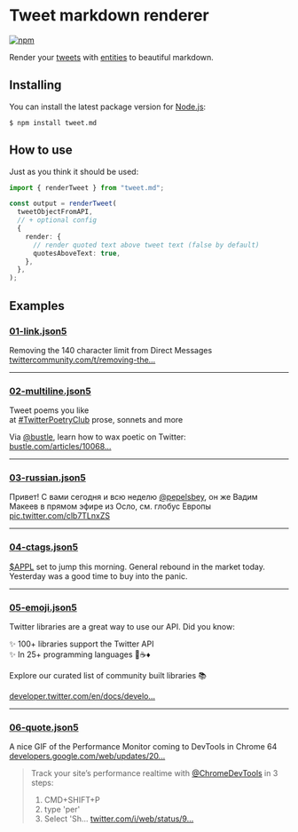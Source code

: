 # Tweet markdown renderer

[![npm](https://img.shields.io/npm/v/tweet.md.svg)](https://www.npmjs.com/package/tweet.md)

Render your [tweets](https://dev.twitter.com/overview/api/tweets) with [entities](https://dev.twitter.com/overview/api/entities) to beautiful markdown.

## Installing

You can install the latest package version for [Node.js](https://nodejs.org):

```
$ npm install tweet.md
```

## How to use

Just as you think it should be used:

```ts
import { renderTweet } from "tweet.md";

const output = renderTweet(
  tweetObjectFromAPI,
  // + optional config
  {
    render: {
      // render quoted text above tweet text (false by default)
      quotesAboveText: true,
    },
  },
);
```

## Examples

<!-- CUT -->

### [01-link.json5](examples/01-link.json5)

Removing the 140 character limit from Direct Messages [twittercommunity.com/t/removing-the…](https://t.co/h0I2M3P2vm "https://twittercommunity.com/t/removing-the-140-character-limit-from-direct-messages/41348/")

---

### [02-multiline.json5](examples/02-multiline.json5)

Tweet poems you like  
at [#TwitterPoetryClub](https://twitter.com/search?q=%23TwitterPoetryClub)
prose, sonnets and more  

Via [@bustle](https://twitter.com/bustle "Bustle"), learn how to wax poetic on Twitter: [bustle.com/articles/10068…](http://t.co/vItyyGqX7R "http://www.bustle.com/articles/100683-twitterpoetryclub-members-share-their-love-of-poetry-in-140-characters-or-less")

---

### [03-russian.json5](examples/03-russian.json5)

Привет! С вами сегодня и всю неделю [@pepelsbey](https://twitter.com/pepelsbey "Вадим Макеев"), он же Вадим Макеев в прямом эфире из Осло, см. глобус Европы [pic.twitter.com/clb7TLnxZS](http://t.co/clb7TLnxZS)

---

### [04-ctags.json5](examples/04-ctags.json5)

[$APPL](https://twitter.com/search?q=%23APPL&src=ctag) set to jump this morning. General rebound in the market today. Yesterday was a good time to buy into the panic.

---

### [05-emoji.json5](examples/05-emoji.json5)

Twitter libraries are a great way to use our API. Did you know:  

✨ 100+ libraries support the Twitter API  
✨ In 25+ programming languages 🐍☕️♦️   

Explore our curated list of community built libraries 📚  

[developer.twitter.com/en/docs/develo…](https://t.co/mgXiWmt9SY "https://developer.twitter.com/en/docs/developer-utilities/twitter-libraries")

---

### [06-quote.json5](examples/06-quote.json5)

A nice GIF of the Performance Monitor coming to DevTools in Chrome 64 [developers.google.com/web/updates/20…](https://t.co/2xpId3DFro "https://developers.google.com/web/updates/2017/11/devtools-release-notes#perf-monitor") 

> Track your site’s performance realtime with [@ChromeDevTools](https://twitter.com/ChromeDevTools "Chrome DevTools") in 3 steps:
>
> 1. CMD+SHIFT+P
> 2. type 'per'
> 3. Select 'Sh… [twitter.com/i/web/status/9…](https://t.co/UVvpIlCkrk "https://twitter.com/i/web/status/936661298603089920")

